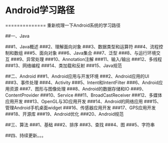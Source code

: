 # Android学习路径
==============
重新梳理一下Android系统的学习路径

##一、Java

###1、Java概述
###2、理解面向对象
###3、数据类型和运算符
###4、流程控制和数组
###5、面向对象
###6、Java集合
###7、泛型
###8、与运行环境交互
###9、异常处理
###10、Annotation注解
###11、输入/输出
###12、多线程
###13、网络编程
###14、类加载和反射
###15、Java规范

##二、Android
###1、Android应用与开发环境
###2、Android应用的UI
###3、事件处理
###4、Activity
###5、Intent和IntentFilter
###6、Android应用资源
###7、图形与图像处理
###8、Android的数据存储和IO
###9、ContentProvider
###10、Service
###11、BroadCastReceiver
###12、多媒体应用开发
###13、OpenGL与3D应用开发
###14、Android的网络应用
###15、管理Android手机桌面widget
###16、传感器应用开发
###17、GPS应用开发
###18、开源库
###19、Android优化
###20、Android规范

##三、算法
###1、基础
###2、排序
###3、查找
###4、图
###5、字符串

##四、持续更新。。。

